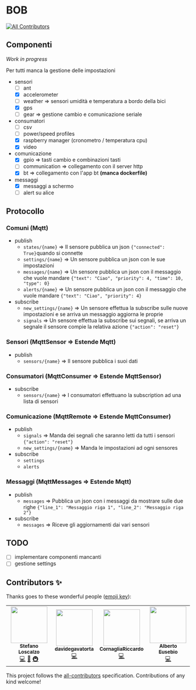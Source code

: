 # BOB
<!-- ALL-CONTRIBUTORS-BADGE:START - Do not remove or modify this section -->
[![All Contributors](https://img.shields.io/badge/all_contributors-4-orange.svg?style=flat-square)](#contributors-)
<!-- ALL-CONTRIBUTORS-BADGE:END -->

## Componenti

*Work in progress*

Per tutti manca la gestione delle impostazioni

- sensori
  - [ ] ant
  - [x] accelerometer
  - [ ] weather => sensori umidità e temperatura a bordo della bici
  - [x] gps
  - [ ] gear => gestione cambio e comunicazione seriale
- consumatori
  - [ ] csv
  - [ ] power/speed profiles
  - [x] raspberry manager (cronometro / temperatura cpu)
  - [x] video
- comunicazione
  - [x] gpio => tasti cambio e combinazioni tasti
  - [ ] communication => collegamento con il server http
  - [x] bt => collegamento con l'app bt  **(manca dockerfile)**
- messaggi
  - [x] messaggi a schermo
  - [ ] alert su alice

## Protocollo

### Comuni (Mqtt)

- publish
  - `states/{name}` => Il sensore pubblica un json `{"connected": True}`quando si connette
  - `settings/{name}` => Un sensore pubblica un json con le sue impostazioni
  - `messages/{name}` => Un sensore pubblica un json con il messaggio che vuole mandare `{"text": "Ciao", "priority": 4, "time": 10, "type": 0}`
  - `alerts/{name}` => Un sensore pubblica un json con il messaggio che vuole mandare `{"text": "Ciao", "priority": 4}`
- subscribe
  - `new_settings/{name}` => Un sensore effettua la subscribe sulle nuove impostazioni e se arriva un messaggio aggiorna le proprie
  - `signals` =>  Un sensore effettua la subscribe sui segnali, se arriva un segnale il sensore compie la relativa azione `{"action": "reset"}`

### Sensori (MqttSensor => Estende Mqtt)

- publish
  - `sensors/{name}` => Il sensore pubblica i suoi dati

### Consumatori (MqttConsumer => Estende MqttSensor)

- subscribe
  - `sensors/{name}` => I consumatori effettuano la subscription ad una lista di sensori

### Comunicazione (MqttRemote => Estende MqttConsumer)

- publish
  - `signals` => Manda dei segnali che saranno letti da tutti i sensori `{"action": "reset"}`
  - `new_settings/{name}` => Manda le impostazioni ad ogni sensores
- subscribe
  - `settings`
  - `alerts`

### Messaggi (MqttMessages => Estende Mqtt)

- publish
  - `messages` => Pubblica un json con i messaggi da mostrare sulle due righe `{"line_1": "Messaggio riga 1", "line_2": "Messaggio riga 2"}`
- subscribe
  - `messages` => Riceve gli aggiornamenti dai vari sensori

## TODO

- [ ] implementare componenti mancanti
- [ ] gestione settings
## Contributors ✨

Thanks goes to these wonderful people ([emoji key](https://allcontributors.org/docs/en/emoji-key)):

<!-- ALL-CONTRIBUTORS-LIST:START - Do not remove or modify this section -->
<!-- prettier-ignore-start -->
<!-- markdownlint-disable -->
<table>
  <tr>
    <td align="center"><a href="https://github.com/stelosca96"><img src="https://avatars.githubusercontent.com/u/44433696?v=4?s=100" width="100px;" alt=""/><br /><sub><b>Stefano Loscalzo</b></sub></a><br /><a href="https://github.com/policumbent/BOB/commits?author=stelosca96" title="Code">💻</a> <a href="#ideas-stelosca96" title="Ideas, Planning, & Feedback">🤔</a> <a href="#infra-stelosca96" title="Infrastructure (Hosting, Build-Tools, etc)">🚇</a></td>
    <td align="center"><a href="https://github.com/davidegavatorta"><img src="https://avatars.githubusercontent.com/u/45601520?v=4?s=100" width="100px;" alt=""/><br /><sub><b>davidegavatorta</b></sub></a><br /><a href="https://github.com/policumbent/BOB/commits?author=davidegavatorta" title="Code">💻</a></td>
    <td align="center"><a href="https://github.com/CornagliaRiccardo"><img src="https://avatars.githubusercontent.com/u/81438517?v=4?s=100" width="100px;" alt=""/><br /><sub><b>CornagliaRiccardo</b></sub></a><br /><a href="https://github.com/policumbent/BOB/commits?author=CornagliaRiccardo" title="Code">💻</a></td>
    <td align="center"><a href="https://github.com/AlbertoEusebio"><img src="https://avatars.githubusercontent.com/u/72319445?v=4?s=100" width="100px;" alt=""/><br /><sub><b>Alberto Eusebio</b></sub></a><br /><a href="https://github.com/policumbent/BOB/commits?author=AlbertoEusebio" title="Code">💻</a></td>
  </tr>
</table>

<!-- markdownlint-restore -->
<!-- prettier-ignore-end -->

<!-- ALL-CONTRIBUTORS-LIST:END -->

This project follows the [all-contributors](https://github.com/all-contributors/all-contributors) specification. Contributions of any kind welcome!
